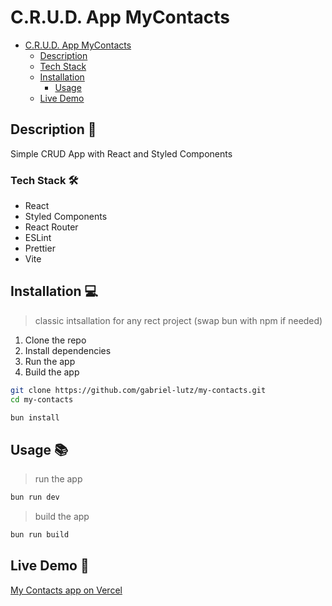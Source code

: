 # C.R.U.D. App MyContacts

- [C.R.U.D. App MyContacts](#crud-app-mycontacts)
  - [Description](#description)
  - [Tech Stack](#tech-stack)
  - [Installation](#installation)
    - [Usage](#usage)
  - [Live Demo](#live-demo)

## Description 📝

Simple CRUD App with React and Styled Components

### Tech Stack 🛠️

- React
- Styled Components
- React Router
- ESLint
- Prettier
- Vite

## Installation 💻

> classic intsallation for any rect project (swap bun with npm if needed)

1. Clone the repo
2. Install dependencies
3. Run the app
4. Build the app

```bash
git clone https://github.com/gabriel-lutz/my-contacts.git
cd my-contacts
```

```bash
bun install
```

## Usage 📚

> run the app

```bash
bun run dev
```

> build the app

```bash
bun run build
```

## Live Demo 🎥

[My Contacts app on Vercel](https://jstack-course.vercel.app/)
